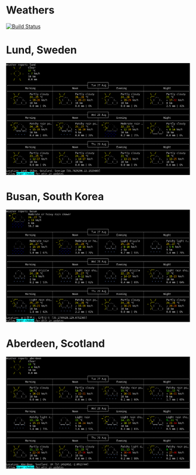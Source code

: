 Weathers
===

[![Build Status](https://travis-ci.org/jeonghanlee/weathers.svg?branch=master)](https://travis-ci.org/jeonghanlee/weathers)


# Lund, Sweden

![Lund Weather](Lund_m.png)

# Busan, South Korea

![Busan Weather](Busan_m.png)

# Aberdeen, Scotland

![Aberdeen Weather](Aberdeen_m.png)

